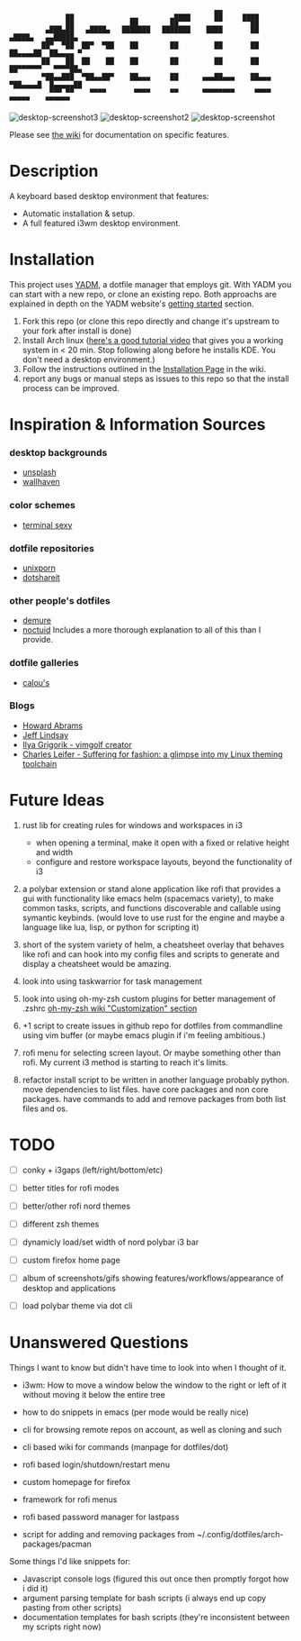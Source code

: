 ```
              ▄▄                         ▄▄▄▄      ██     ▄▄▄▄                         
              ██              ██        ██▀▀▀      ▀▀     ▀▀██                         
         ▄███▄██   ▄████▄   ███████   ███████    ████       ██       ▄████▄   ▄▄█████▄ 
        ██▀  ▀██  ██▀  ▀██    ██        ██         ██       ██      ██▄▄▄▄██  ██▄▄▄▄ ▀ 
        ██    ██  ██    ██    ██        ██         ██       ██      ██▀▀▀▀▀▀   ▀▀▀▀██▄ 
        ▀██▄▄███  ▀██▄▄██▀    ██▄▄▄     ██      ▄▄▄██▄▄▄    ██▄▄▄   ▀██▄▄▄▄█  █▄▄▄▄▄██ 
          ▀▀▀ ▀▀    ▀▀▀▀       ▀▀▀▀     ▀▀      ▀▀▀▀▀▀▀▀     ▀▀▀▀     ▀▀▀▀▀    ▀▀▀▀▀▀  
```
![desktop-screenshot3](https://i.imgur.com/muFsylw.png)
![desktop-screenshot2](https://i.imgur.com/VyHzgFz.png)
![desktop-screenshot](https://i.imgur.com/mTvqTcQ.png)

Please see [the wiki](https://github.com/patrick-motard/dotfiles/wiki) for documentation on specific features. 

# Description

A keyboard based desktop environment that features:

- Automatic installation & setup.
- A full featured i3wm desktop environment.

# Installation

This project uses [YADM](https://thelocehiliosan.github.io/yadm/), a dotfile manager that employs git. With YADM you can start with a new repo, or clone an existing repo. Both approachs are explained in depth on the YADM website's [getting started](https://thelocehiliosan.github.io/yadm/docs/getting_started) section. 

1. Fork this repo (or clone this repo directly and change it's upstream to your fork after install is done)
2. Install Arch linux ([here's a good tutorial video](https://www.youtube.com/watch?v=iF7Y8IH5A3M&list=PL5IqGaS7KgO1XKpQhoValBSmRbO4s16rI&index=5&t=0s) that gives you a working system in < 20 min. Stop following along before he installs KDE. You don't need a desktop environment.)
4. Follow the instructions outlined in the [Installation Page](https://github.com/patrick-motard/dotfiles/wiki/Installation) in the wiki.
5. report any bugs or manual steps as issues to this repo so that the install process can be improved.

# Inspiration & Information Sources

### desktop backgrounds
 - [unsplash](https://unsplash.com/)
 - [wallhaven](https://alpha.wallhaven.cc/)

### color schemes
 - [terminal sexy](http://terminal.sexy/)

### dotfile repositories
 - [unixporn](https://www.reddit.com/r/unixporn)
 - [dotshareit](http://dotshare.it/)
 
### other people's dotfiles
 - [demure](https://notabug.org/demure/dotfiles/src/master/i3/config)
 - [noctuid](https://github.com/noctuid/dotfiles) Includes a more thorough explanation to all of this than I provide.

### dotfile galleries
 - [calou's](https://imgur.com/gallery/uFVFq)

### Blogs
 - [Howard Abrams](http://www.howardabrams.com/)
 - [Jeff Lindsay](http://progrium.com/blog/page2/)
 - [Ilya Grigorik - vimgolf creator](https://www.igvita.com/)
 - [Charles Leifer - Suffering for fashion: a glimpse into my Linux theming toolchain](http://charlesleifer.com/blog/suffering-for-fashion-a-glimpse-into-my-linux-theming-toolchain/)

# Future Ideas

1. rust lib for creating rules for windows and workspaces in i3
    * when opening a terminal, make it open with a fixed or relative height and width 
    * configure and restore workspace layouts, beyond the functionality of i3 

2. a polybar extension or stand alone application like rofi that provides a gui with functionality like emacs helm (spacemacs variety), to make common tasks, scripts, and functions discoverable and callable using symantic keybinds. (would love to use rust for the engine and maybe a language like lua, lisp, or python for scripting it)

3. short of the system variety of helm, a cheatsheet overlay that behaves like rofi and can hook into my config files and scripts to generate and display a cheatsheet would be amazing.

4. look into using taskwarrior for task management

5. look into using oh-my-zsh custom plugins for better management of .zshrc [oh-my-zsh wiki "Customization" section](https://github.com/robbyrussell/oh-my-zsh/wiki/Customization)

6. +1 script to create issues in github repo for dotfiles from commandline using vim buffer (or maybe emacs plugin if i'm feeling ambitious.) 

7. rofi menu for selecting screen layout. Or maybe something other than rofi. My current i3 method is starting to reach it's limits.

8. refactor install script to be written in another language
probably python. move dependencies to list files. have core packages and non core packages. have commands to add and remove packages from both list files and os.

# TODO

- [ ] conky + i3gaps (left/right/bottom/etc)
- [ ] better titles for rofi modes
- [ ] better/other rofi nord themes
- [ ] different zsh themes
- [ ] dynamicly load/set width of nord polybar i3 bar
- [ ] custom firefox home page
- [ ] album of screenshots/gifs showing features/workflows/appearance of desktop and applications
- [ ] load polybar theme via dot cli


# Unanswered Questions

Things I want to know but didn't have time to look into when I thought of it.

- i3wm: How to move a window below the window to the right or left of it without moving it below
the entire tree

- how to do snippets in emacs (per mode would be really nice)

 - cli for browsing remote repos on account, as well as cloning and such

- cli based wiki for commands (manpage for dotfiles/dot)

- rofi based login/shutdown/restart menu

- custom homepage for firefox

- framework for rofi menus

- rofi based password manager for lastpass

- script for adding and removing packages from ~/.config/dotfiles/arch-packages/pacman

 
Some things I'd like snippets for:

  - Javascript console logs (figured this out once then promptly forgot how i did it)
  - argument parsing template for bash scripts (i always end up copy pasting from other scripts)
  - documentation templates for bash scripts (they're inconsistent between my scripts right now)
    
